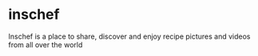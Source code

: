 inschef
=======

Inschef is a place to share, discover and enjoy recipe pictures and videos from all over the world
